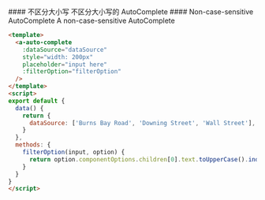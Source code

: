 
<cn>
#### 不区分大小写
不区分大小写的 AutoComplete
</cn>

<us>
#### Non-case-sensitive AutoComplete
A non-case-sensitive AutoComplete
</us>

```html
<template>
  <a-auto-complete
    :dataSource="dataSource"
    style="width: 200px"
    placeholder="input here"
    :filterOption="filterOption"
  />
</template>
<script>
export default {
  data() {
    return {
      dataSource: ['Burns Bay Road', 'Downing Street', 'Wall Street'],
    }
  },
  methods: {
    filterOption(input, option) {
      return option.componentOptions.children[0].text.toUpperCase().indexOf(input.toUpperCase()) >= 0
    }
  }
}
</script>
```

